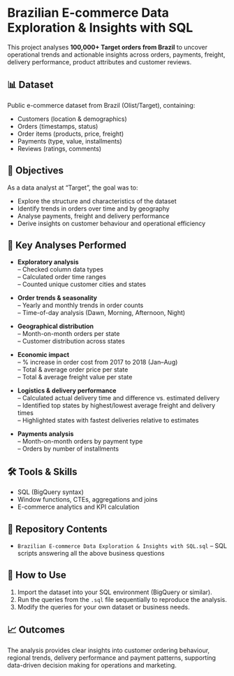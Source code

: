 # Brazilian E-commerce Data Exploration & Insights with SQL

This project analyses **100,000+ Target orders from Brazil** to uncover operational trends and actionable insights across orders, payments, freight, delivery performance, product attributes and customer reviews.

## 📊 Dataset

Public e-commerce dataset from Brazil (Olist/Target), containing:
- Customers (location & demographics)
- Orders (timestamps, status)
- Order items (products, price, freight)
- Payments (type, value, installments)
- Reviews (ratings, comments)

## 🎯 Objectives

As a data analyst at “Target”, the goal was to:
- Explore the structure and characteristics of the dataset
- Identify trends in orders over time and by geography
- Analyse payments, freight and delivery performance
- Derive insights on customer behaviour and operational efficiency

## 📝 Key Analyses Performed

- **Exploratory analysis**  
  – Checked column data types  
  – Calculated order time ranges  
  – Counted unique customer cities and states  

- **Order trends & seasonality**  
  – Yearly and monthly trends in order counts  
  – Time-of-day analysis (Dawn, Morning, Afternoon, Night)

- **Geographical distribution**  
  – Month-on-month orders per state  
  – Customer distribution across states  

- **Economic impact**  
  – % increase in order cost from 2017 to 2018 (Jan–Aug)  
  – Total & average order price per state  
  – Total & average freight value per state  

- **Logistics & delivery performance**  
  – Calculated actual delivery time and difference vs. estimated delivery  
  – Identified top states by highest/lowest average freight and delivery times  
  – Highlighted states with fastest deliveries relative to estimates  

- **Payments analysis**  
  – Month-on-month orders by payment type  
  – Orders by number of installments  

## 🛠️ Tools & Skills

- SQL (BigQuery syntax)
- Window functions, CTEs, aggregations and joins
- E-commerce analytics and KPI calculation

## 📂 Repository Contents

- `Brazilian E-commerce Data Exploration & Insights with SQL.sql` – SQL scripts answering all the above business questions

## 🚀 How to Use

1. Import the dataset into your SQL environment (BigQuery or similar).
2. Run the queries from the `.sql` file sequentially to reproduce the analysis.
3. Modify the queries for your own dataset or business needs.

## 📈 Outcomes

The analysis provides clear insights into customer ordering behaviour, regional trends, delivery performance and payment patterns, supporting data-driven decision making for operations and marketing.

